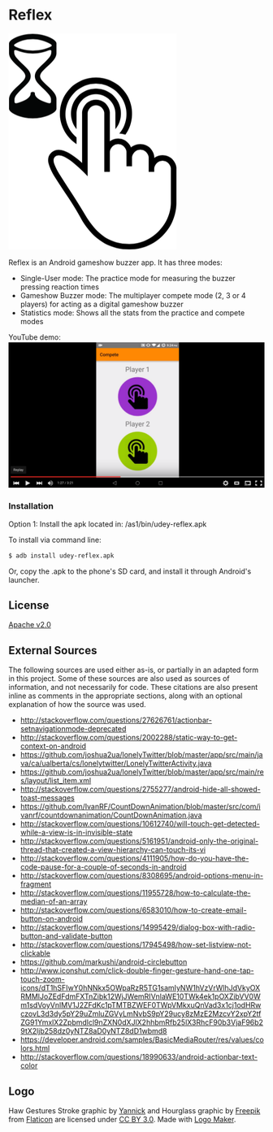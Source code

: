 # Reflex

![](https://raw.githubusercontent.com/udeyrishi/reflex-android/master/reflex.png)

Reflex is an Android gameshow buzzer app. It has three modes:

  - Single-User mode: The practice mode for measuring the buzzer pressing reaction times
  - Gameshow Buzzer mode: The multiplayer compete mode (2, 3 or 4 players) for acting as a digital gameshow buzzer
  - Statistics mode: Shows all the stats from the practice and compete modes

YouTube demo: [![ScreenShot](https://raw.githubusercontent.com/udeyrishi/reflex-android/master/as1/doc/ScreenShot.png)](https://youtu.be/BMlCpjXeo6A)

### Installation

Option 1: Install the apk located in: /as1/bin/udey-reflex.apk

To install via command line:
```sh
$ adb install udey-reflex.apk
```

Or, copy the .apk to the phone's SD card, and install it through Android's launcher.

License
----

[Apache v2.0](https://github.com/udeyrishi/reflex-android/blob/master/LICENSE)

External Sources
----
The following sources are used either as-is, or partially in an adapted form in
this project. Some of these sources are also used as sources of information, and
not necessarily for code. These citations are also present inline as comments in the
appropriate sections, along with an optional explanation of how the source was used.

  - http://stackoverflow.com/questions/27626761/actionbar-setnavigationmode-deprecated
  - http://stackoverflow.com/questions/2002288/static-way-to-get-context-on-android
  - https://github.com/joshua2ua/lonelyTwitter/blob/master/app/src/main/java/ca/ualberta/cs/lonelytwitter/LonelyTwitterActivity.java
  - https://github.com/joshua2ua/lonelyTwitter/blob/master/app/src/main/res/layout/list_item.xml
  - http://stackoverflow.com/questions/2755277/android-hide-all-showed-toast-messages
  - https://github.com/IvanRF/CountDownAnimation/blob/master/src/com/ivanrf/countdownanimation/CountDownAnimation.java
  - http://stackoverflow.com/questions/10612740/will-touch-get-detected-while-a-view-is-in-invisible-state
  - http://stackoverflow.com/questions/5161951/android-only-the-original-thread-that-created-a-view-hierarchy-can-touch-its-vi
  - http://stackoverflow.com/questions/4111905/how-do-you-have-the-code-pause-for-a-couple-of-seconds-in-android
  - http://stackoverflow.com/questions/8308695/android-options-menu-in-fragment
  - http://stackoverflow.com/questions/11955728/how-to-calculate-the-median-of-an-array
  - http://stackoverflow.com/questions/6583010/how-to-create-email-button-on-android
  - http://stackoverflow.com/questions/14995429/dialog-box-with-radio-button-and-validate-button
  - http://stackoverflow.com/questions/17945498/how-set-listview-not-clickable
  - https://github.com/markushi/android-circlebutton
  - http://www.iconshut.com/click-double-finger-gesture-hand-one-tap-touch-zoom-icons/dT1hSFIwY0hNNkx5OWpaRzR5TG1samIyNW1hVzVrWlhJdVkyOXRMMlJoZEdFdmFXTnZibk12WjJWemRIVnlaWE10TWk4ek1pOXZibVV0Wm1sdVoyVnlMV1J2ZFdKc1pTMTBZWEF0TWpVMkxuQnVad3x1cj1odHRwczovL3d3dy5pY29uZmluZGVyLmNvbS9pY29ucy8zMzE2MzcvY2xpY2tfZG91YmxlX2Zpbmdlcl9nZXN0dXJlX2hhbmRfb25lX3RhcF90b3VjaF96b29tX2ljb258dz0yNTZ8aD0yNTZ8dD1wbmd8
  - https://developer.android.com/samples/BasicMediaRouter/res/values/colors.html
  - http://stackoverflow.com/questions/18990633/android-actionbar-text-color

Logo
----
Haw Gestures Stroke graphic by [Yannick](http://yanlu.de) and Hourglass graphic by [Freepik](http://www.freepik.com/) from [Flaticon](http://www.flaticon.com/) are licensed under [CC BY 3.0](http://creativecommons.org/licenses/by/3.0/). Made with [Logo Maker](http://logomakr.com).